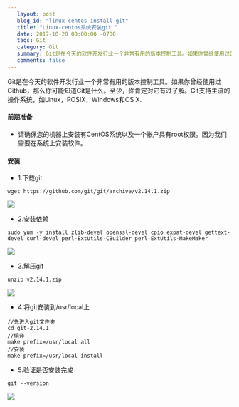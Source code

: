 ```yaml
---
   layout: post
   blog_id: "linux-centos-install-git"
   title: "Linux-centos系统安装git "
   date: 2017-10-20 00:00:00 -0700
   tags: Git
   category: Git
   summary: Git是在今天的软件开发行业一个非常有用的版本控制工具。如果你曾经使用过Github，那么你可能知道Git是什么。至少，你肯定对它有过了解。Git支持主流的操作系统，如Linux，POSIX，Windows和OS X
   comments: false
---
```



Git是在今天的软件开发行业一个非常有用的版本控制工具。如果你曾经使用过Github，那么你可能知道Git是什么。至少，你肯定对它有过了解。Git支持主流的操作系统，如Linux，POSIX，Windows和OS X.

####  前期准备

*  请确保您的机器上安装有CentOS系统以及一个帐户具有root权限。因为我们需要在系统上安装软件。


####  安装


*  1.下载git

```
wget https://github.com/git/git/archive/v2.14.1.zip

```

![](http://img.blog.csdn.net/20171022211107102?watermark/2/text/aHR0cDovL2Jsb2cuY3Nkbi5uZXQva2VzaXhpbg==/font/5a6L5L2T/fontsize/400/fill/I0JBQkFCMA==/dissolve/70/gravity/SouthEast)


*  2.安装依赖

```
sudo yum -y install zlib-devel openssl-devel cpio expat-devel gettext-devel curl-devel perl-ExtUtils-CBuilder perl-ExtUtils-MakeMaker
```

![](http://img.blog.csdn.net/20171022211248537?watermark/2/text/aHR0cDovL2Jsb2cuY3Nkbi5uZXQva2VzaXhpbg==/font/5a6L5L2T/fontsize/400/fill/I0JBQkFCMA==/dissolve/70/gravity/SouthEast)

*  3.解压git

```
unzip v2.14.1.zip
```


![](http://img.blog.csdn.net/20171022211417023?watermark/2/text/aHR0cDovL2Jsb2cuY3Nkbi5uZXQva2VzaXhpbg==/font/5a6L5L2T/fontsize/400/fill/I0JBQkFCMA==/dissolve/70/gravity/SouthEast)


*  4.将git安装到/usr/local上

```
//先进入git文件夹
cd git-2.14.1
//编译
make prefix=/usr/local all
//安装
make prefix=/usr/local install
```


*  5.验证是否安装完成


```
git --version
```


![](http://img.blog.csdn.net/20171022212107031?watermark/2/text/aHR0cDovL2Jsb2cuY3Nkbi5uZXQva2VzaXhpbg==/font/5a6L5L2T/fontsize/400/fill/I0JBQkFCMA==/dissolve/70/gravity/SouthEast)


